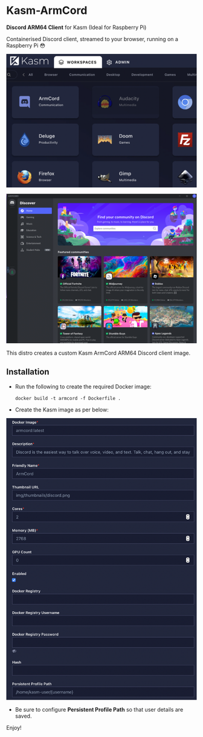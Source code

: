 # Kasm-ArmCord
**Discord ARM64 Client** for Kasm (Ideal for Raspberry Pi)

Containerised Discord client, streamed to your browser, running on a Raspberry Pi 😳

![](/docs/armcord-screenshot1.png)

![](/docs/armcord-screenshot2.png)


This distro creates a custom Kasm ArmCord ARM64 Discord client image.

## Installation

- Run the following to create the required Docker image:

      docker build -t armcord -f Dockerfile .

- Create the Kasm image as per below:

![](/docs/armcord-setup.png)

- Be sure to configure **Persistent Profile Path** so that user details are saved.

Enjoy!
